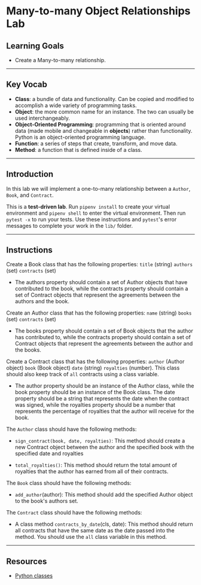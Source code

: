 # Many-to-many Object Relationships Lab

## Learning Goals

- Create a Many-to-many relationship.

***

## Key Vocab

- **Class**: a bundle of data and functionality. Can be copied and modified to
accomplish a wide variety of programming tasks.
- **Object**: the more common name for an instance. The two can usually be used
interchangeably.
- **Object-Oriented Programming**: programming that is oriented around data
(made mobile and changeable in **objects**) rather than functionality. Python
is an object-oriented programming language.
- **Function**: a series of steps that create, transform, and move data.
- **Method**: a function that is defined inside of a class.

***

## Introduction

In this lab we will implement a one-to-many relationship between a `Author`, `Book`, and `Contract`.

This is a **test-driven lab**. Run `pipenv install` to create your virtual
environment and `pipenv shell` to enter the virtual environment. Then run
`pytest -x` to run your tests. Use these instructions and `pytest`'s error
messages to complete your work in the `lib/` folder.

***

## Instructions

Create a Book class that has the following properties:  `title` (string) `authors` (set) `contracts` (set)

- The authors property should contain a set of Author objects that have contributed to the book, while the contracts property should contain a set of Contract objects that represent the agreements between the authors and the book.

Create an Author class that has the following properties: `name` (string) `books` (set) `contracts` (set)

- The books property should contain a set of Book objects that the author has contributed to, while the contracts property should contain a set of Contract objects that represent the agreements between the author and the books.

Create a Contract class that has the following properties:
`author` (Author object) `book` (Book object) `date` (string) `royalties` (number).
This class should also keep track of `all` contracts using a class variable.

- The author property should be an instance of the Author class, while the book property should be an instance of the Book class. The date property should be a string that represents the date when the contract was signed, while the royalties property should be a number that represents the percentage of royalties that the author will receive for the book.

The `Author` class should have the following methods:

- `sign_contract(book, date, royalties)`: This method should create a new Contract object between the author and the specified book with the specified date and royalties

- `total_royalties()`: This method should return the total amount of royalties that the author has earned from all of their contracts.

The `Book` class should have the following methods:

- `add_author`(author): This method should add the specified Author object to the book's authors set.

The `Contract` class should have the following methods:

- A class method `contracts_by_date`(cls, date): This method should return all contracts that have the same date as the date passed into the method. You should use the `all` class variable in this method.

***

## Resources

- [Python classes](https://docs.python.org/3/tutorial/classes.html)
